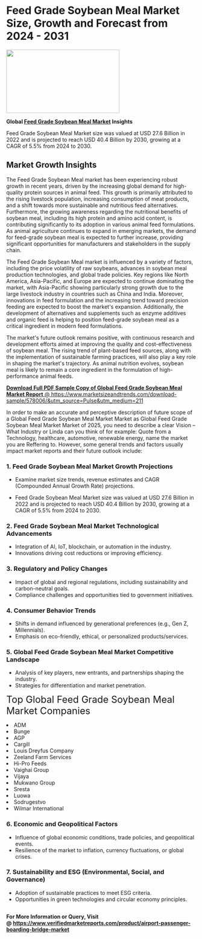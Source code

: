 <H1>Feed Grade Soybean Meal Market Size, Growth and Forecast from 2024 - 2031</H1><img class="aligncenter size-medium wp-image-584254" src="https://thirdeyenews.in/wp-content/uploads/2024/09/Global-Market-Research-300x168.jpeg" alt="" width="300" height="168" /><p><strong>Global&nbsp;<a href="https://www.marketsizeandtrends.com/download-sample/578006/&amp;utm_source=Pulse&amp;utm_medium=211">Feed Grade Soybean Meal Market</a> Insights</strong></p><p>Feed Grade Soybean Meal Market size was valued at USD 27.6 Billion in 2022 and is projected to reach USD 40.4 Billion by 2030, growing at a CAGR of 5.5% from 2024 to 2030.</p><p><h2>Market Growth Insights</h2> <p>The Feed Grade Soybean Meal market has been experiencing robust growth in recent years, driven by the increasing global demand for high-quality protein sources in animal feed. This growth is primarily attributed to the rising livestock population, increasing consumption of meat products, and a shift towards more sustainable and nutritious feed alternatives. Furthermore, the growing awareness regarding the nutritional benefits of soybean meal, including its high protein and amino acid content, is contributing significantly to its adoption in various animal feed formulations. As animal agriculture continues to expand in emerging markets, the demand for feed-grade soybean meal is expected to further increase, providing significant opportunities for manufacturers and stakeholders in the supply chain.</p> <p><a href="#"></a></p> <p>The Feed Grade Soybean Meal market is influenced by a variety of factors, including the price volatility of raw soybeans, advances in soybean meal production technologies, and global trade policies. Key regions like North America, Asia-Pacific, and Europe are expected to continue dominating the market, with Asia-Pacific showing particularly strong growth due to the large livestock industry in countries such as China and India. Moreover, innovations in feed formulation and the increasing trend toward precision feeding are expected to boost the market's expansion. Additionally, the development of alternatives and supplements such as enzyme additives and organic feed is helping to position feed-grade soybean meal as a critical ingredient in modern feed formulations. <p>The market's future outlook remains positive, with continuous research and development efforts aimed at improving the quality and cost-effectiveness of soybean meal. The rising trend of plant-based feed sources, along with the implementation of sustainable farming practices, will also play a key role in shaping the market's trajectory. As animal nutrition evolves, soybean meal is likely to remain a core ingredient in the formulation of high-performance animal feeds.</p> <p><a href="#"></p><p><span class=""><strong>Download Full PDF Sample Copy of Global Feed Grade Soybean Meal Market Report</strong> @ <a href="https://www.marketsizeandtrends.com/download-sample/578006/&amp;utm_source=Pulse&amp;utm_medium=211" target="_blank">https://www.marketsizeandtrends.com/download-sample/578006/&amp;utm_source=Pulse&amp;utm_medium=211</a></span></p><p>In order to make an accurate and perceptive description of future scope of a Global&nbsp;Feed Grade Soybean Meal Market Market as Global&nbsp;Feed Grade Soybean Meal Market Market of 2025, you need to describe a clear Vision &ndash; What Industry or Linda can you think of for example: Quote from a Technology, healthcare, automotive, renewable energy, name the market you are Reffering to. However, some general trends and factors usually impact market reports and their future outlook include:</p><h3>1.&nbsp;<strong>Feed Grade Soybean Meal Market Growth Projections</strong></h3><ul><li>Examine market size trends, revenue estimates and CAGR (Compounded Annual Growth Rate) projections.</li><li><p>Feed Grade Soybean Meal Market size was valued at USD 27.6 Billion in 2022 and is projected to reach USD 40.4 Billion by 2030, growing at a CAGR of 5.5% from 2024 to 2030.</p></li></ul><h3>2.&nbsp;<strong>Feed Grade Soybean Meal Market Technological Advancements</strong></h3><ul><li>Integration of AI, IoT, blockchain, or automation in the industry.</li><li>Innovations driving cost reductions or improving efficiency.</li></ul><h3>3.&nbsp;<strong>Regulatory and Policy Changes</strong></h3><ul><li>Impact of global and regional regulations, including sustainability and carbon-neutral goals.</li><li>Compliance challenges and opportunities tied to government initiatives.</li></ul><h3>4.&nbsp;<strong>Consumer Behavior Trends</strong></h3><ul><li>Shifts in demand influenced by generational preferences (e.g., Gen Z, Millennials).</li><li>Emphasis on eco-friendly, ethical, or personalized products/services.</li></ul><h3>5.&nbsp;<strong>Global Feed Grade Soybean Meal Market Competitive Landscape</strong></h3><ul><li>Analysis of key players, new entrants, and partnerships shaping the industry.</li><li>Strategies for differentiation and market penetration.</li></ul><p data-pm-slice="1 1 []"><span style="color: inherit; font-family: inherit; font-size: 25px;">Top Global Feed Grade Soybean Meal Market Companies</span></p><div class="" data-test-id=""><p><li>ADM</li><li> Bunge</li><li> AGP</li><li> Cargill</li><li> Louis Dreyfus Company</li><li> Zeeland Farm Services</li><li> Hi-Pro Feeds</li><li> Vaighai Group</li><li> Vijaya</li><li> Mukwano Group</li><li> Sresta</li><li> Luowa</li><li> Sodrugestvo</li><li> Wilmar International</li></p></div><h3>6.&nbsp;<strong>Economic and Geopolitical Factors</strong></h3><ul><li>Influence of global economic conditions, trade policies, and geopolitical events.</li><li>Resilience of the market to inflation, currency fluctuations, or global crises.</li></ul><h3>7.&nbsp;<strong>Sustainability and ESG (Environmental, Social, and Governance)</strong></h3><ul><li>Adoption of sustainable practices to meet ESG criteria.</li><li>Opportunities in green technologies and circular economy principles.</li></ul><h2><strong style="font-size: 14px;">For More Information or Query, Visit @&nbsp;</strong><a style="background-color: #ffffff; font-size: 14px;" href="https://www.marketsizeandtrends.com/report/feed-grade-soybean-meal-market/" target="_blank">https://www.verifiedmarketreports.com/product/airport-passenger-boarding-bridge-market</a></h2>
